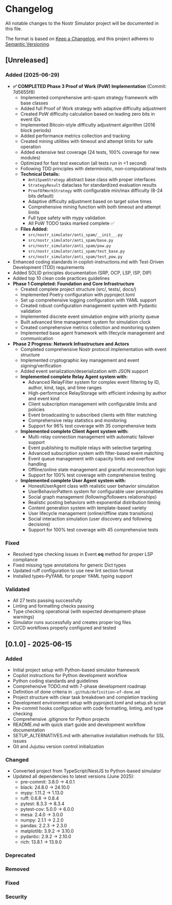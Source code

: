 # Changelog

All notable changes to the Nostr Simulator project will be documented in this file.

The format is based on [Keep a Changelog](https://keepachangelog.com/en/1.0.0/),
and this project adheres to [Semantic Versioning](https://semver.org/spec/v2.0.0.html).

## \[Unreleased\]

### Added (2025-06-29)

- **✅ COMPLETED Phase 3 Proof of Work (PoW) Implementation** (Commit: 7d5655f8)
  - Implemented comprehensive anti-spam strategy framework with base classes
  - Added full Proof of Work strategy with adaptive difficulty adjustment
  - Created PoW difficulty calculation based on leading zero bits in event IDs
  - Implemented Bitcoin-style difficulty adjustment algorithm (2016 block periods)
  - Added performance metrics collection and tracking
  - Created mining utilities with timeout and attempt limits for safe operation
  - Added extensive test coverage (24 tests, 100% coverage for new modules)
  - Optimized for fast test execution (all tests run in <1 second)
  - Following TDD principles with deterministic, non-computational tests
  - **Technical Details:**
    - `AntiSpamStrategy` abstract base class with proper interfaces
    - `StrategyResult` dataclass for standardized evaluation results
    - `ProofOfWorkStrategy` with configurable min/max difficulty (8-24 bits default)
    - Adaptive difficulty adjustment based on target solve times
    - Comprehensive mining function with both timeout and attempt limits
    - Full type safety with mypy validation
    - All PoW TODO tasks marked complete ✅
  - **Files Added:**
    - `src/nostr_simulator/anti_spam/__init__.py`
    - `src/nostr_simulator/anti_spam/base.py`
    - `src/nostr_simulator/anti_spam/pow.py`
    - `src/nostr_simulator/anti_spam/test_base.py`
    - `src/nostr_simulator/anti_spam/test_pow.py`
- Enhanced coding standards in copilot-instructions.md with Test-Driven Development (TDD) requirements
- Added SOLID principles documentation (SRP, OCP, LSP, ISP, DIP)
- Added top 10 clean code practices guidelines
- **Phase 1 Completed: Foundation and Core Infrastructure**
  - Created complete project structure (src/, tests/, docs/)
  - Implemented Poetry configuration with pyproject.toml
  - Set up comprehensive logging configuration with YAML support
  - Created robust configuration management system with Pydantic validation
  - Implemented discrete event simulation engine with priority queue
  - Built advanced time management system for simulation clock
  - Created comprehensive metrics collection and monitoring system
  - Implemented base agent framework with lifecycle management and communication
- **Phase 2 Progress: Network Infrastructure and Actors**
  - Completed comprehensive Nostr protocol implementation with event structure
  - Implemented cryptographic key management and event signing/verification
  - Added event serialization/deserialization with JSON support
  - **Implemented complete Relay Agent system with:**
    - Advanced RelayFilter system for complex event filtering by ID, author, kind, tags, and time ranges
    - High-performance RelayStorage with efficient indexing by author and event kind
    - Client subscription management with configurable limits and policies
    - Event broadcasting to subscribed clients with filter matching
    - Comprehensive relay statistics and monitoring
    - Support for 96% test coverage with 35 comprehensive tests
  - **Implemented complete Client Agent system with:**
    - Multi-relay connection management with automatic failover support
    - Event publishing to multiple relays with selective targeting
    - Advanced subscription system with filter-based event matching
    - Event queue management with capacity limits and overflow handling
    - Offline/online state management and graceful reconnection logic
    - Support for 100% test coverage with comprehensive testing
  - **Implemented complete User Agent system with:**
    - HonestUserAgent class with realistic user behavior simulation
    - UserBehaviorPattern system for configurable user personalities
    - Social graph management (following/followers relationships)
    - Realistic posting behaviors with exponential distribution timing
    - Content generation system with template-based variety
    - User lifecycle management (online/offline state transitions)
    - Social interaction simulation (user discovery and following decisions)
    - Support for 100% test coverage with 45 comprehensive tests

### Fixed

- Resolved type checking issues in Event.__eq__ method for proper LSP compliance
- Fixed missing type annotations for generic Dict types
- Updated ruff configuration to use new lint section format
- Installed types-PyYAML for proper YAML typing support

### Validated

- All 27 tests passing successfully
- Linting and formatting checks passing
- Type checking operational (with expected development-phase warnings)
- Simulator runs successfully and creates proper log files
- CI/CD workflows properly configured and tested

## [0.1.0] - 2025-06-15

### Added

- Initial project setup with Python-based simulator framework
- Copilot instructions for Python development workflow
- Python coding standards and guidelines
- Comprehensive TODO.md with 7-phase development roadmap
- Definition of done criteria in `.github/definition-of-done.md`
- Project structure with clear task breakdown and completion tracking
- Development environment setup with pyproject.toml and setup.sh script
- Pre-commit hooks configuration with code formatting, linting, and type checking
- Comprehensive .gitignore for Python projects
- README.md with quick start guide and development workflow documentation
- SETUP_ALTERNATIVES.md with alternative installation methods for SSL issues
- Git and Jujutsu version control initialization

### Changed

- Converted project from TypeScript/NestJS to Python-based simulator
- Updated all dependencies to latest versions (June 2025):
  - pre-commit: 3.8.0 → 4.0.1
  - black: 24.8.0 → 24.10.0
  - mypy: 1.11.2 → 1.13.0
  - ruff: 0.6.8 → 0.8.4
  - pytest: 8.3.3 → 8.3.4
  - pytest-cov: 5.0.0 → 6.0.0
  - mesa: 2.4.0 → 3.0.0
  - numpy: 2.1.1 → 2.2.0
  - pandas: 2.2.3 → 2.3.0
  - matplotlib: 3.9.2 → 3.10.0
  - pydantic: 2.9.2 → 2.10.0
  - rich: 13.8.1 → 13.9.0

### Deprecated

### Removed

### Fixed

### Security
